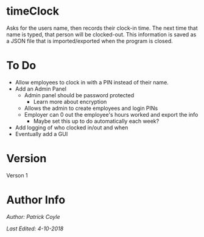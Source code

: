 # timeClock

Asks for the users name, then records their clock-in time.
The next time that name is typed, that person will be clocked-out.
This information is saved as a JSON file that is imported/exported when
the program is closed.

# To Do

* Allow employees to clock in with a PIN instead of their name.
* Add an Admin Panel
  * Admin panel should be password protected
    * Learn more about encryption
  * Allows the admin to create employees and login PINs
  * Employer can 0 out the employee's hours worked and export the info
    * Maybe set this up to do automatically each week?
* Add logging of who clocked in/out and when
* Eventually add a GUI

# Version

Verson 1

# Author Info

*Author: Patrick Coyle*

*Last Edited: 4-10-2018*
